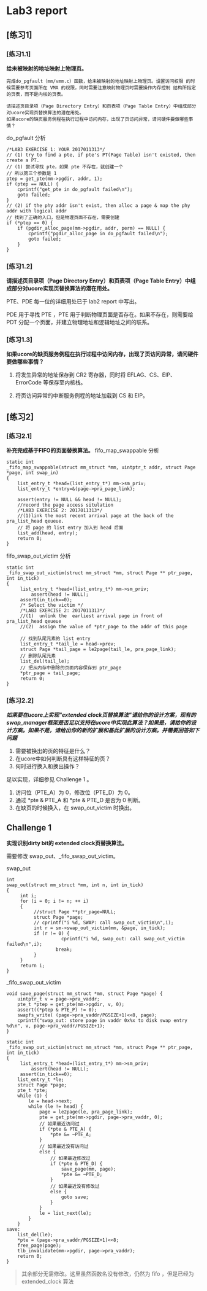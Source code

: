 # Lab3 report

## [练习1]

### [练习1.1]
**给未被映射的地址映射上物理页。**

```
完成do_pgfault（mm/vmm.c）函数，给未被映射的地址映射上物理页。设置访问权限 的时候需要参考页面所在 VMA 的权限，同时需要注意映射物理页时需要操作内存控制 结构所指定的页表，而不是内核的页表。
```

```
请描述页目录项（Page Directory Entry）和页表项（Page Table Entry）中组成部分对ucore实现页替换算法的潜在用处。
如果ucore的缺页服务例程在执行过程中访问内存，出现了页访问异常，请问硬件要做哪些事情？
```

do_pgfault 分析
```
/*LAB3 EXERCISE 1: YOUR 2017011313*/
// (1) try to find a pte, if pte's PT(Page Table) isn't existed, then create a PT.
// (1) 尝试寻找 pte，如果 pte 不存在，就创建一个
// 所以第三个参数是 1
ptep = get_pte(mm->pgdir, addr, 1);
if (ptep == NULL) {
    cprintf("get_pte in do_pgfault failed\n");
    goto failed;
}
// (2) if the phy addr isn't exist, then alloc a page & map the phy addr with logical addr
// 找到了正确的入口，但是物理页面不存在，需要创建
if (*ptep == 0) {
    if (pgdir_alloc_page(mm->pgdir, addr, perm) == NULL) {
        cprintf("pgdir_alloc_page in do_pgfault failed\n");
        goto failed;
    }
}
```

### [练习1.2] 
**请描述页目录项（Page Directory Entry）和页表项（Page Table Entry）中组成部分对ucore实现页替换算法的潜在用处。**

PTE、PDE 每一位的详细用处已于 lab2 report 中写出。

PDE 用于寻找 PTE ，PTE 用于判断物理页面是否存在。如果不存在，则需要给 PDT 分配一个页面，并建立物理地址和逻辑地址之间的联系。


### [练习1.3]
**如果ucore的缺页服务例程在执行过程中访问内存，出现了页访问异常，请问硬件要做哪些事情？**

1. 将发生异常的地址保存到 CR2 寄存器，同时将 EFLAG、CS、EIP、ErrorCode 等保存至内核栈。

2. 将页访问异常的中断服务例程的地址加载到 CS 和 EIP。

## [练习2]

### [练习2.1]
**补充完成基于FIFO的页面替换算法。**
fifo_map_swappable 分析
```
static int
_fifo_map_swappable(struct mm_struct *mm, uintptr_t addr, struct Page *page, int swap_in)
{
    list_entry_t *head=(list_entry_t*) mm->sm_priv;
    list_entry_t *entry=&(page->pra_page_link);
 
    assert(entry != NULL && head != NULL);
    //record the page access situlation
    /*LAB3 EXERCISE 2: 2017011313*/ 
    //(1)link the most recent arrival page at the back of the pra_list_head qeueue.
    // 将 page 的 list entry 加入到 head 后面
    list_add(head, entry);
    return 0;
}
```

fifo_swap_out_victim 分析
```
static int
_fifo_swap_out_victim(struct mm_struct *mm, struct Page ** ptr_page, int in_tick)
{
     list_entry_t *head=(list_entry_t*) mm->sm_priv;
         assert(head != NULL);
     assert(in_tick==0);
     /* Select the victim */
     /*LAB3 EXERCISE 2: 2017011313*/ 
     //(1)  unlink the  earliest arrival page in front of pra_list_head qeueue
     //(2)  assign the value of *ptr_page to the addr of this page

     // 找到队尾元素的 list entry
     list_entry_t *tail_le = head->prev;
     struct Page *tail_page = le2page(tail_le, pra_page_link);
     // 删除队尾元素
     list_del(tail_le);
     // 把从内存中删除的页面内容保存到 ptr_page
     *ptr_page = tail_page;
     return 0;
}
```


### [练习2.2]
***如果要在ucore上实现"extended clock页替换算法"请给你的设计方案，现有的swap_manager框架是否足以支持在ucore中实现此算法？如果是，请给你的设计方案。如果不是，请给出你的新的扩展和基此扩展的设计方案。并需要回答如下问题***

1. 需要被换出的页的特征是什么？
2. 在ucore中如何判断具有这样特征的页？
3. 何时进行换入和换出操作？

足以实现，详细参见 Challenge 1 。

1. 访问位（PTE_A）为 0，修改位（PTE_D）为 0。
2. 通过 *pte & PTE_A 和 *pte & PTE_D 是否为 0 判断。
3. 在缺页的时候换入，在 swap_out_victim 时换出。

## Challenge 1
**实现识别dirty bit的 extended clock页替换算法。**

需要修改 swap_out、_fifo_swap_out_victim。

swap_out
```
int
swap_out(struct mm_struct *mm, int n, int in_tick)
{
     int i;
     for (i = 0; i != n; ++ i)
     {
          //struct Page **ptr_page=NULL;
          struct Page *page;
          // cprintf("i %d, SWAP: call swap_out_victim\n",i);
          int r = sm->swap_out_victim(mm, &page, in_tick);
          if (r != 0) {
                    cprintf("i %d, swap_out: call swap_out_victim failed\n",i);
                  break;
          }
     }
     return i;
}
```

_fifo_swap_out_victim
```
void save_page(struct mm_struct *mm, struct Page *page) {
    uintptr_t v = page->pra_vaddr; 
    pte_t *ptep = get_pte(mm->pgdir, v, 0);
    assert((*ptep & PTE_P) != 0);
    swapfs_write( (page->pra_vaddr/PGSIZE+1)<<8, page);
    cprintf("swap_out: store page in vaddr 0x%x to disk swap entry %d\n", v, page->pra_vaddr/PGSIZE+1);
}

static int
_fifo_swap_out_victim(struct mm_struct *mm, struct Page ** ptr_page, int in_tick)
{
     list_entry_t *head=(list_entry_t*) mm->sm_priv;
         assert(head != NULL);
     assert(in_tick==0);
    list_entry_t *le;
    struct Page *page;
    pte_t *pte;
    while (1) {
        le = head->next;
        while (le != head) {
            page = le2page(le, pra_page_link);
            pte = get_pte(mm->pgdir, page->pra_vaddr, 0);
            // 如果最近访问过
            if (*pte & PTE_A) {
                *pte &= ~PTE_A;
            }
            // 如果最近没有访问过
            else {
                // 如果最近修改过
                if (*pte & PTE_D) {
                    save_page(mm, page);
                    *pte &= ~PTE_D;
                }
                // 如果最近没有修改过
                else {
                    goto save;
                }
            }
            le = list_next(le);
        }
    }
save:
    list_del(le);
    *pte = (page->pra_vaddr/PGSIZE+1)<<8;
    free_page(page);
    tlb_invalidate(mm->pgdir, page->pra_vaddr);
    return 0;
}
```

> 其余部分无需修改。这里虽然函数名没有修改，仍然为 fifo ，但是已经为 extended_clock 算法